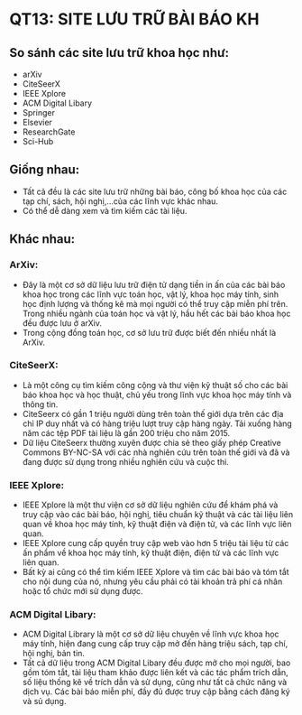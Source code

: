 # QT13: SITE LƯU TRỮ BÀI BÁO KH


## So sánh các site lưu trữ khoa học như:
- arXiv
- CiteSeerX
- IEEE Xplore
- ACM Digital Libary
- Springer
- Elsevier
- ResearchGate
- Sci-Hub

##  Giống nhau:
- Tất cả đều là các site lưu trữ những bài báo, công bố khoa học của các tạp chí, sách, hội nghị,...của các lĩnh vực khác nhau.
- Có thể dễ dàng xem và tìm kiếm các tài liệu.
## Khác nhau:
###  **ArXiv**: 
- Đây là một cơ sở dữ liệu lưu trữ điện tử dạng tiền in ấn của các bài báo khoa học trong các lĩnh vực toán học, vật lý, khoa học máy tính, sinh học định lượng và thống kê mà mọi người có thể truy cập miễn phí trên. Trong nhiều ngành của toán học và vật lý, hầu hết các bài báo khoa học đều được lưu ở arXiv.
- Trong cộng đồng toán học, cơ sở lưu trữ được biết đến nhiều nhất là ArXiv.

###  **CiteSeerX**:
- Là một công cụ tìm kiếm công cộng và thư viện kỹ thuật số cho các bài báo khoa học và học thuật, chủ yếu trong lĩnh vực khoa học máy tính và thông tin. 
- CiteSeerx có gần 1 triệu người dùng trên toàn thế giới dựa trên các địa chỉ IP duy nhất và có hàng triệu lượt truy cập hàng ngày. Tải xuống hàng năm các tệp PDF tài liệu là gần 200 triệu cho năm 2015.
- Dữ liệu CiteSeerx thường xuyên được chia sẻ theo giấy phép Creative Commons BY-NC-SA với các nhà nghiên cứu trên toàn thế giới và đã và đang được sử dụng trong nhiều nghiên cứu và cuộc thi.

###  **IEEE Xplore**:
- IEEE Xplore là một thư viện cơ sở dữ liệu nghiên cứu để khám phá và truy cập vào các bài báo, hội nghị, tiêu chuẩn kỹ thuật và các tài liệu liên quan về khoa học máy tính, kỹ thuật điện và điện tử, và các lĩnh vực liên quan.
- IEEE Xplore cung cấp quyền truy cập web vào hơn 5 triệu tài liệu từ các ấn phẩm về khoa học máy tính, kỹ thuật điện, điện tử và các lĩnh vực liên quan.
- Bất kỳ ai cũng có thể tìm kiếm IEEE Xplore và tìm các bài báo và tóm tắt cho nội dung của nó, nhưng yêu cầu phải có tài khoản trả phí cá nhân hoặc tổ chức mới sử dụng được.

###  **ACM Digital Libary**:
- ACM Digital Library là một cơ sở dữ liệu chuyên về lĩnh vực khoa học máy tính, hiện đang cung cấp truy cập mở đến hàng triệu sách, tạp chí, hội nghị, bản tin.
- Tất cả dữ liệu trong ACM Digital Libary đều được mở cho mọi người, bao gồm tóm tắt, tài liệu tham khảo được liên kết và các tác phẩm trích dẫn, số liệu thống kê về trích dẫn và sử dụng, cũng như tất cả chức năng và dịch vụ. Các bài báo miễn phí, đầy đủ được truy cập bằng cách đăng ký và sủ dụng.





